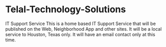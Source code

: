 # Telal-Technology-Solutions
IT Support Service
This is a home based IT Support Service that will be published on the Web, Neighborhood App and other sites. It will be a local service to Houston, Texas only.
It will have an email contact only at this time.
